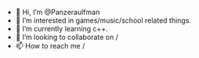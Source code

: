 - 👋 Hi, I’m @Panzeraulfman
- 👀 I’m interested in games/music/school related things.
- 🌱 I’m currently learning c++.
- 💞️ I’m looking to collaborate on /
- 📫 How to reach me /

<!---
Panzeraulfman/Panzeraulfman is a ✨ special ✨ repository because its `README.md` (this file) appears on your GitHub profile.
You can click the Preview link to take a look at your changes.
--->
